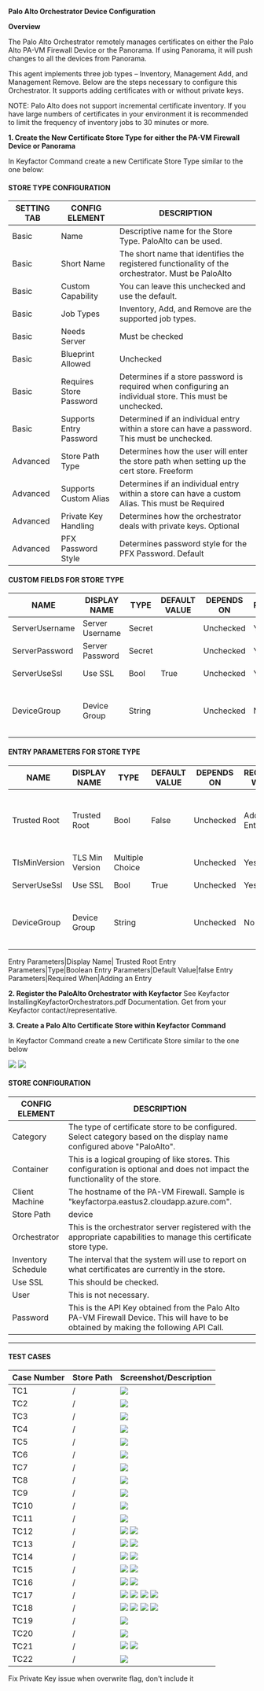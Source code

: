 **Palo Alto Orchestrator Device Configuration**

**Overview**

The Palo Alto Orchestrator remotely manages certificates on either the Palo Alto PA-VM Firewall Device or the Panorama.  If using Panorama, it will push changes to all the devices from Panorama.

This agent implements three job types – Inventory, Management Add, and Management Remove. Below are the steps necessary to configure this Orchestrator.  It supports adding certificates with or without private keys.

NOTE: Palo Alto does not support incremental certificate inventory. If you have large numbers of certificates in your environment it is recommended to limit the frequency of inventory jobs to 30 minutes or more.

**1. Create the New Certificate Store Type for either the PA-VM Firewall Device or Panorama**

In Keyfactor Command create a new Certificate Store Type similar to the one below:

#### STORE TYPE CONFIGURATION
SETTING TAB  |  CONFIG ELEMENT	| DESCRIPTION
------|-----------|------------------
Basic |Name	|Descriptive name for the Store Type.  PaloAlto can be used.
Basic |Short Name	|The short name that identifies the registered functionality of the orchestrator. Must be PaloAlto
Basic |Custom Capability|You can leave this unchecked and use the default.
Basic |Job Types	|Inventory, Add, and Remove are the supported job types. 
Basic |Needs Server	|Must be checked
Basic |Blueprint Allowed	|Unchecked
Basic |Requires Store Password	|Determines if a store password is required when configuring an individual store.  This must be unchecked.
Basic |Supports Entry Password	|Determined if an individual entry within a store can have a password.  This must be unchecked.
Advanced |Store Path Type| Determines how the user will enter the store path when setting up the cert store.  Freeform
Advanced |Supports Custom Alias	|Determines if an individual entry within a store can have a custom Alias.  This must be Required
Advanced |Private Key Handling |Determines how the orchestrator deals with private keys.  Optional
Advanced |PFX Password Style |Determines password style for the PFX Password. Default

#### CUSTOM FIELDS FOR STORE TYPE
NAME          |  DISPLAY NAME	| TYPE | DEFAULT VALUE | DEPENDS ON | REQUIRED |DESCRIPTION
--------------|-----------------|-------|--------------|-------------|---------|--------------
ServerUsername|Server Username  |Secret |              |Unchecked    |Yes       |Palo Alto Api User Name
ServerPassword|Server Password  |Secret |              |Unchecked    |Yes       |Palo Alto Api Password
ServerUseSsl  |Use SSL          |Bool   |True          |Unchecked    |Yes       |Requires SSL Connection
DeviceGroup   |Device Group     |String |              |Unchecked    |No        |Device Group on Panorama that changes will be pushed to.

#### ENTRY PARAMETERS FOR STORE TYPE
NAME          |  DISPLAY NAME	| TYPE           | DEFAULT VALUE | DEPENDS ON | REQUIRED WHEN |DESCRIPTION
--------------|-----------------|----------------|-------------- |-------------|---------------|--------------
Trusted Root  |Trusted Root     |Bool            |False          |Unchecked    |Adding an Entry|Will set the certificate as Trusted Root in Panorama or on the Firewall
TlsMinVersion |TLS Min Version  |Multiple Choice |              |Unchecked    |Yes           |Palo Alto Api Password
ServerUseSsl  |Use SSL          |Bool   |True          |Unchecked    |Yes           |Requires SSL Connection
DeviceGroup   |Device Group     |String |              |Unchecked    |No            |Device Group on Panorama that changes will be pushed to

Entry Parameters|Display Name| Trusted Root
Entry Parameters|Type|Boolean
Entry Parameters|Default Value|false
Entry Parameters|Required When|Adding an Entry



**2. Register the PaloAlto Orchestrator with Keyfactor**
See Keyfactor InstallingKeyfactorOrchestrators.pdf Documentation.  Get from your Keyfactor contact/representative.

**3. Create a Palo Alto Certificate Store within Keyfactor Command**

In Keyfactor Command create a new Certificate Store similar to the one below

![](images/CertStore1.gif)
![](images/CertStore2.gif)

#### STORE CONFIGURATION 
CONFIG ELEMENT	|DESCRIPTION
----------------|---------------
Category	|The type of certificate store to be configured. Select category based on the display name configured above "PaloAlto".
Container	|This is a logical grouping of like stores. This configuration is optional and does not impact the functionality of the store.
Client Machine	|The hostname of the PA-VM Firewall.  Sample is "keyfactorpa.eastus2.cloudapp.azure.com".
Store Path	|device
Orchestrator	|This is the orchestrator server registered with the appropriate capabilities to manage this certificate store type. 
Inventory Schedule	|The interval that the system will use to report on what certificates are currently in the store. 
Use SSL	|This should be checked.
User	|This is not necessary.
Password |This is the API Key obtained from the Palo Alto PA-VM Firewall Device.  This will have to be obtained by making the following API Call.

*** 

#### TEST CASES
Case Number|Store Path|Screenshot/Description
-----------|----------|----------------------
TC1|/|![](images/TC1.png)
TC2|/|![](images/TC2.png)
TC3|/|![](images/TC3.png)
TC4|/|![](images/TC4.png)
TC5|/|![](images/TC5.png)
TC6|/|![](images/TC6.png)
TC7|/|![](images/TC7.png)
TC8|/|![](images/TC8.png)
TC9|/|![](images/TC9.png)
TC10|/|![](images/TC10.png)
TC11|/|![](images/TC11.png)
TC12|/|![](images/TC12-F.png) ![](images/TC12-P.png)
TC13|/|![](images/TC13-F.png) ![](images/TC13-P.png)
TC14|/|![](images/TC14-F.png) ![](images/TC14-P.png)
TC15|/|![](images/TC15-F.png) ![](images/TC15-P.png)
TC16|/|![](images/TC16-F.png) ![](images/TC16-P.png)
TC17|/|![](images/TC17-F1.png) ![](images/TC17-F2.png) ![](images/TC17-P1.png) ![](images/TC17-P2.png)
TC18|/|![](images/TC18-F1.png) ![](images/TC18-F2.png) ![](images/TC18-P1.png) ![](images/TC18-P2.png)
TC19|/|![](images/TC19.png)
TC20|/|![](images/TC20.png)
TC21|/|![](images/TC21-F.png) ![](images/TC21-P.png)
TC22|/|![](images/TC22-P.png)


Fix Private Key issue when overwrite flag, don't include it


